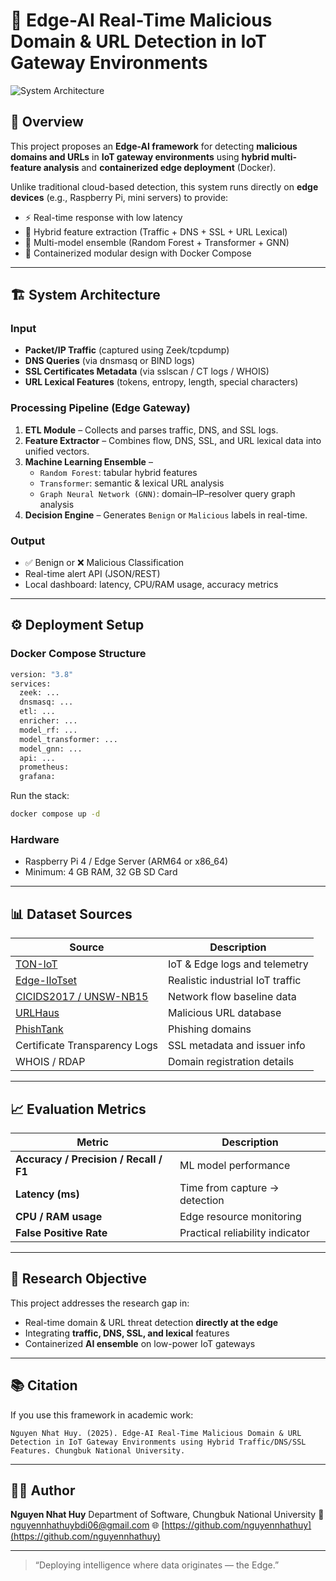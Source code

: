 # 🧠 Edge-AI Real-Time Malicious Domain & URL Detection in IoT Gateway Environments

![System Architecture](https://res.cloudinary.com/dh41tyuha/image/upload/v1761564853/Screenshot_from_2025-10-27_20-33-13_akxnb3.png) 

## 🚀 Overview

This project proposes an **Edge-AI framework** for detecting **malicious domains and URLs** in **IoT gateway environments** using **hybrid multi-feature analysis** and **containerized edge deployment** (Docker).

Unlike traditional cloud-based detection, this system runs directly on **edge devices** (e.g., Raspberry Pi, mini servers) to provide:
- ⚡ Real-time response with low latency  
- 🧩 Hybrid feature extraction (Traffic + DNS + SSL + URL Lexical)  
- 🧠 Multi-model ensemble (Random Forest + Transformer + GNN)  
- 🐳 Containerized modular design with Docker Compose  

---

## 🏗️ System Architecture

### **Input**
- **Packet/IP Traffic** (captured using Zeek/tcpdump)  
- **DNS Queries** (via dnsmasq or BIND logs)  
- **SSL Certificates Metadata** (via sslscan / CT logs / WHOIS)  
- **URL Lexical Features** (tokens, entropy, length, special characters)

### **Processing Pipeline (Edge Gateway)**
1. **ETL Module** – Collects and parses traffic, DNS, and SSL logs.  
2. **Feature Extractor** – Combines flow, DNS, SSL, and URL lexical data into unified vectors.  
3. **Machine Learning Ensemble** –  
   - `Random Forest`: tabular hybrid features  
   - `Transformer`: semantic & lexical URL analysis  
   - `Graph Neural Network (GNN)`: domain–IP–resolver query graph analysis  
4. **Decision Engine** – Generates `Benign` or `Malicious` labels in real-time.  

### **Output**
- ✅ Benign or ❌ Malicious Classification  
- Real-time alert API (JSON/REST)  
- Local dashboard: latency, CPU/RAM usage, accuracy metrics  

---

## ⚙️ Deployment Setup

### **Docker Compose Structure**
```bash
version: "3.8"
services:
  zeek: ...
  dnsmasq: ...
  etl: ...
  enricher: ...
  model_rf: ...
  model_transformer: ...
  model_gnn: ...
  api: ...
  prometheus:
  grafana:
```

Run the stack:

```bash
docker compose up -d
```

### **Hardware**

* Raspberry Pi 4 / Edge Server (ARM64 or x86_64)
* Minimum: 4 GB RAM, 32 GB SD Card

---

## 📊 Dataset Sources

| Source                                                                | Description                      |
| --------------------------------------------------------------------- | -------------------------------- |
| [TON-IoT](https://research.unsw.edu.au/projects/toniot-datasets)      | IoT & Edge logs and telemetry    |
| [Edge-IIoTset](https://www.techrxiv.org/users/683379/articles/678449) | Realistic industrial IoT traffic |
| [CICIDS2017 / UNSW-NB15](https://www.unb.ca/cic/datasets/)            | Network flow baseline data       |
| [URLHaus](https://urlhaus.abuse.ch/)                                  | Malicious URL database           |
| [PhishTank](https://phishtank.org/)                                   | Phishing domains                 |
| Certificate Transparency Logs                                         | SSL metadata and issuer info     |
| WHOIS / RDAP                                                          | Domain registration details      |

---

## 📈 Evaluation Metrics

| Metric                                 | Description                     |
| -------------------------------------- | ------------------------------- |
| **Accuracy / Precision / Recall / F1** | ML model performance            |
| **Latency (ms)**                       | Time from capture → detection   |
| **CPU / RAM usage**                    | Edge resource monitoring        |
| **False Positive Rate**                | Practical reliability indicator |

---

## 🔬 Research Objective

This project addresses the research gap in:

* Real-time domain & URL threat detection **directly at the edge**
* Integrating **traffic, DNS, SSL, and lexical** features
* Containerized **AI ensemble** on low-power IoT gateways

---

## 📚 Citation

If you use this framework in academic work:

```
Nguyen Nhat Huy. (2025). Edge-AI Real-Time Malicious Domain & URL Detection in IoT Gateway Environments using Hybrid Traffic/DNS/SSL Features. Chungbuk National University.
```

---

## 👨‍💻 Author

**Nguyen Nhat Huy**
Department of Software, Chungbuk National University
📧 [nguyennhathuybdi06@gmail.com](mailto:nguyennhathuybdi06@gmail.com)
🌐 [https://github.com/nguyennhathuy](https://github.com/nguyennhathuy)

---

> “Deploying intelligence where data originates — the Edge.”
